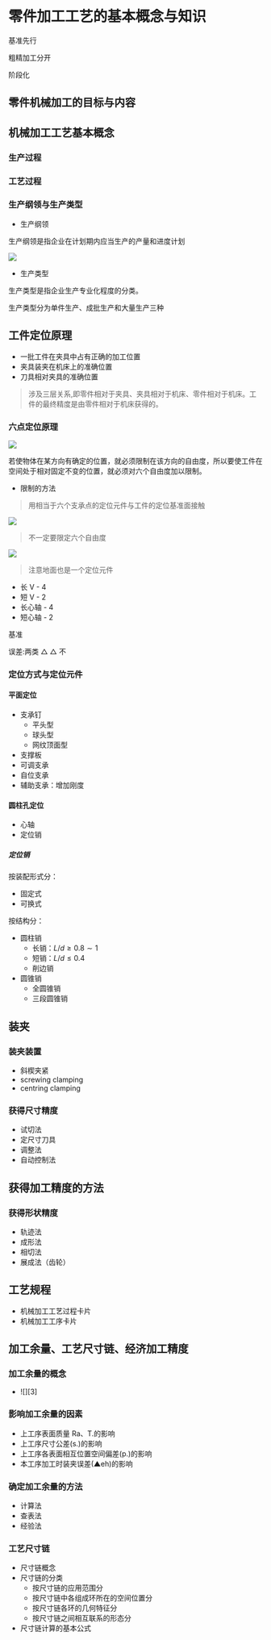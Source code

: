 # 零件加工工艺的基本概念与知识

基准先行

粗精加工分开

阶段化

## 零件机械加工的目标与内容

## 机械加工工艺基本概念

### 生产过程

### 工艺过程

### 生产纲领与生产类型

- 生产纲领

生产纲领是指企业在计划期内应当生产的产量和进度计划

![](./_image/2022-04-06/8942f4e86471713f940480d95acbee73.jpg)

- 生产类型

生产类型是指企业生产专业化程度的分类。

生产类型分为单件生产、成批生产和大量生产三种

## 工件定位原理

- 一批工件在夹具中占有正确的加工位置
- 夹具装夹在机床上的准确位置
- 刀具相对夹具的准确位置

> 涉及三层关系,即零件相对于夹具、夹具相对于机床、零件相对于机床。工件的最终精度是由零件相对于机床获得的。

### 六点定位原理

![](./_image/2022-04-06/64c2053dfed5791662e5fb587f763019.jpg)

若使物体在某方向有确定的位置，就必须限制在该方向的自由度，所以要使工件在空间处于相对固定不变的位置，就必须对六个自由度加以限制。

- 限制的方法

> 用相当于六个支承点的定位元件与工件的定位基准面接触

![](./_image/2022-04-06/a441b9fa08cd0e85e21df484b611a997.jpg)

> 不一定要限定六个自由度

![](./_image/2022-04-06/cf39c5a7ba19a614fe8a6ec5dd70135b.jpg)

> 注意地面也是一个定位元件

- 长 V - 4
- 短 V - 2
- 长心轴 - 4
- 短心轴 - 2

基准

误差:两类 △
△ 不

### 定位方式与定位元件

#### 平面定位

- 支承钉
  - 平头型
  - 球头型
  - 网纹顶面型
- 支撑板
- 可调支承
- 自位支承
- 辅助支承：增加刚度

#### 圆柱孔定位

- 心轴
- 定位销

##### 定位销

按装配形式分：
- 固定式
- 可换式

按结构分：
- 圆柱销
  - 长销：$L/d \ge 0.8 \sim 1$
  - 短销：$L/d \le 0.4$
  - 削边销
- 圆锥销
  - 全圆锥销
  - 三段圆锥销

## 装夹

### 装夹装置

- 斜楔夹紧
- screwing clamping
- centring clamping

### 获得尺寸精度

- 试切法
- 定尺寸刀具
- 调整法
- 自动控制法

## 获得加工精度的方法

### 获得形状精度

- 轨迹法
- 成形法
- 相切法
- 展成法（齿轮）

## 工艺规程

- 机械加工工艺过程卡片
- 机械加工工序卡片

## 加工余量、工艺尺寸链、经济加工精度

### 加工余量的概念

- ![][3]

### 影响加工余量的因素

- 上工序表面质量 Ra、T.的影响
- 上工序尺寸公差(s.)的影响
- 上工序各表面相互位置空间偏差(p.)的影响
- 本工序加工时装夹误差(▲eh)的影响

### 确定加工余量的方法

- 计算法
- 查表法
- 经验法

### 工艺尺寸链

- 尺寸链概念
- 尺寸链的分类
  - 按尺寸链的应用范围分
  - 按尺寸链中各组成环所在的空间位置分
  - 按尺寸链各环的几何特征分
  - 按尺寸链之间相互联系的形态分
- 尺寸链计算的基本公式
